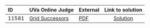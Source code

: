 | ID | UVa Online Judge | External | Link to solution |
|:---|:---|:---|:---:|
| 11581 | [Grid Successors](https://onlinejudge.org/index.php?option=com_onlinejudge&Itemid=8&category=624&page=show_problem&problem=2628) | [PDF](https://onlinejudge.org/external/115/11581.pdf) | [Solution](https://github.com/versenyi98/uva-solutions/tree/main/solutions/11581%20-%20Grid%20Successors)|

